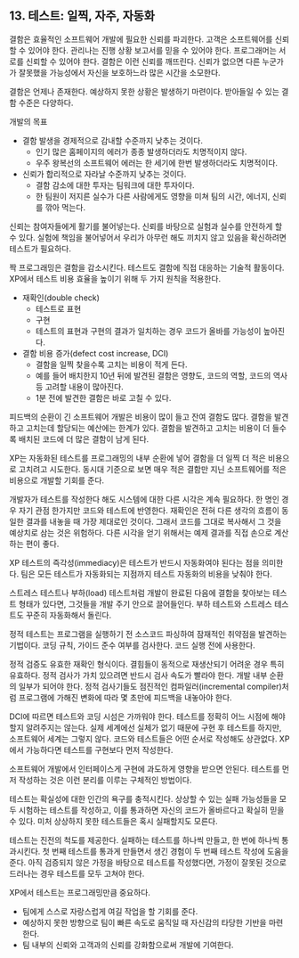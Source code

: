 
## 13. 테스트: 일찍, 자주, 자동화

결함은 효율적인 소프트웨어 개발에 필요한 신뢰를 파괴한다. 
고객은 소프트웨어를 신뢰할 수 있어야 한다. 
관리나는 진행 상황 보고서를 믿을 수 있어야 한다. 
프로그래머는 서로를 신뢰할 수 있어야 한다. 
결함은 이런 신뢰를 깨뜨린다. 
신뢰가 없으면 다른 누군가가 잘못했을 가능성에서 자신을 보호하느라 많은 시간을 소모한다. 

결함은 언제나 존재한다. 
예상하지 못한 상황은 발생하기 마련이다. 
받아들일 수 있는 결함 수준은 다양하다. 

개발의 목표 

* 결함 발생을 경제적으로 감내할 수준까지 낮추는 것이다.
    * 인기 많은 홈페이지의 에러가 종종 발생하더라도 치명적이지 않다. 
    * 우주 왕복선의 소프트웨어 에러는 한 세기에 한번 발생하더라도 치명적이다.
* 신뢰가 합리적으로 자라날 수준까지 낮추는 것이다.
    * 결함 감소에 대한 투자는 팀워크에 대한 투자이다. 
    * 한 팀원이 저지른 실수가 다른 사람에게도 영향을 미쳐 팀의 시간, 에너지, 신뢰를 깎아 먹는다.

신뢰는 참여자들에게 활기를 불어넣는다. 
신뢰를 바탕으로 실험과 실수를 안전하게 할 수 있다. 
실험에 책임을 불어넣어서 우리가 아무런 해도 끼치지 않고 있음을 확신하려면 테스트가 필요하다. 

짝 프로그래밍은 결함을 감소시킨다. 
테스트도 결함에 직접 대응하는 기술적 활동이다. 
XP에서 테스트 비용 효율을 높이기 위해 두 가지 원칙을 적용한다. 

* 재확인(double check)
    * 테스트로 표현
    * 구현
    * 테스트의 표현과 구현의 결과가 일치하는 경우 코드가 올바를 가능성이 높아진다.
* 결함 비용 증가(defect cost increase, DCI)
    * 결함을 일찍 찾을수록 고치는 비용이 적게 든다. 
    * 예를 들어 배치한지 10년 뒤에 발견된 결함은 영향도, 코드의 역할, 코드의 역사 등 고려할 내용이 많아진다. 
    * 1분 전에 발견한 결함은 바로 고칠 수 있다.

피드백의 순환이 긴 소프트웨어 개발은 비용이 많이 들고 잔여 결함도 많다. 
결함을 발견하고 고치는데 할당되는 예산에는 한계가 있다. 
결함을 발견하고 고치는 비용이 더 들수록 배치된 코드에 더 많은 결함이 남게 된다. 

XP는 자동화된 테스트를 프로그래밍의 내부 순환에 넣어 결함을 더 일찍 더 적은 비용으로 고치려고 시도한다. 
동시대 기준으로 보면 매우 적은 결함만 지닌 소프트웨어를 적은 비용으로 개발할 기회를 준다. 

개발자가 테스트를 작성한다 해도 시스템에 대한 다른 시각은 계속 필요하다. 
한 명인 경우 자기 관점 한가지만 코드와 테스트에 반영한다. 
재확인은 전혀 다른 생각의 흐름이 동일한 결과를 내놓을 때 가장 제대로인 것이다. 
그래서 코드를 그대로 복사해서 그 것을 예상치로 삼는 것은 위험하다. 
다른 시각을 얻기 위해서는 예제 결과를 직접 손으로 계산하는 편이 좋다. 

XP 테스트의 즉각성(immediacy)은 테스트가 반드시 자동화여야 된다는 점을 의미한다. 
팀은 모든 테스트가 자동화되는 지점까지 테스트 자동화의 비용을 낮춰야 한다. 

스트레스 테스트나 부하(load) 테스트처럼 개발이 완료된 다음에 결함을 찾아보는 테스트 형태가 있다면, 그것들을 개발 주기 안으로 끌어들인다. 
부하 테스트와 스트레스 테스트도 꾸준히 자동화해서 돌린다. 

정적 테스트는 프로그램을 실행하기 전 소스코드 파싱하여 잠재적인 취약점을 발견하는 기법이다. 
코딩 규칙, 가이드 준수 여부를 검사한다. 
코드 실행 전에 사용한다. 

정적 검증도 유효한 재확인 형식이다. 
결힘들이 동적으로 재생산되기 어려운 경우 특히 유효하다. 
정적 검사가 가치 있으려면 반드시 검사 속도가 빨라야 한다. 
개발 내부 순환의 일부가 되어야 한다. 
정적 검사기들도 점진적인 컴파일러(incremental compiler)처럼 프로그램에 가해진 변화에 따라 몇 초만에 피드백을 내놓아야 한다. 

DCI에 따르면 테스트와 코딩 시섬은 가까워야 한다. 
테스트를 정확히 어느 시점에 해야할지 알려주지는 않는다. 
실제 세계에선 실체가 없기 때문에 구현 후 테스트를 하지만, 소프트웨어 세계는 그렇지 않다. 
코드와 테스트들은 어떤 순서로 작성해도 상관없다. 
XP에서 가능하다면 테스트를 구현보다 먼저 작성한다. 

소프트웨어 개발에서 인터페이스게 구현에 과도하게 영향을 받으면 안된다. 
테스트를 먼저 작성하는 것은 이런 분리를 이루는 구체적인 방법이다. 

테스트는 확실성에 대한 인간의 욕구를 충적시킨다. 
상상할 수 있는 실패 가능성들을 모두 시험하는 테스트를 작성하고, 이를 통과하면 자신의 코드가 올바르다고 확실히 믿을 수 있다. 
미처 상상하지 못한 테스트들은 혹시 실패할지도 모른다. 

테스트는 진전의 척도를 제공한다. 
실패하는 테스트를 하나씩 만들고, 한 번에 하나씩 통과시킨다. 
첫 번째 테스트를 통과게 만들면서 생긴 경험이 두 번째 테스트 작성에 도움을 준다. 
아직 검증되지 않은 가정을 바탕으로 테스트를 작성했다면, 가정이 잘못된 것으로 드러나는 경우 테스트를 모두 고쳐야 한다. 

XP에서 테스트는 프로그래밍만큼 중요하다. 

* 팀에게 스스로 자랑스럽게 여길 작업을 할 기회를 준다.
* 예상하지 못한 방향으로 팀이 빠른 속도로 움직일 때 자신감의 타당한 기반을 마련한다.
* 팀 내부의 신뢰와 고객과의 신뢰를 강화함으로써 개발에 기여한다. 
